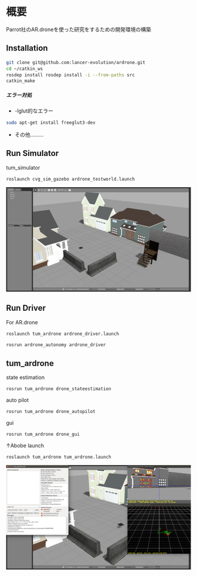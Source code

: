 # 概要

Parrot社のAR.droneを使った研究をするための開発環境の構築

## Installation

```bash
git clone git@github.com:lancer-evolution/ardrone.git
cd ~/catkin_ws
rosdep install rosdep install -i --from-paths src
catkin_make
```
##### エラー対処

* -lglut的なエラー
```bash
sudo apt-get install freeglut3-dev
```
* その他.........

## Run Simulator

tum_simulator
```bash
roslaunch cvg_sim_gazebo ardrone_testworld.launch
```
![](/pict/sim.png)

## Run Driver

For AR.drone
```bash
roslaunch tum_ardrone ardrone_driver.launch
```
```bash
rosrun ardrone_autonomy ardrone_driver
```
## tum_ardrone

state estimation
```bash
rosrun tum_ardrone drone_stateestimation
```
auto pilot
```bash
rosrun tum_ardrone drone_autopilot
```
gui
```bash
rosrun tum_ardrone drone_gui
```
↑Abobe launch
```bash
roslaunch tum_ardrone tum_ardrone.launch
```
![](/pict/autopilot.png)



